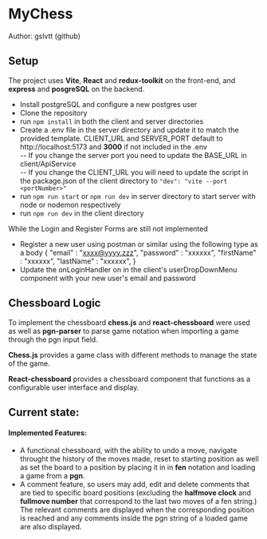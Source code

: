 # MyChess

Author: gslvtt (github)

## Setup
The project uses **Vite**, **React** and **redux-toolkit** on the front-end, and **express** and **posgreSQL** on the backend.

- Install postgreSQL and configure a new postgres user
- Clone the repository
- run ```npm install``` in both the client and server directories
- Create a .env file in the server directory and update it to match the provided template. CLIENT_URL and SERVER_PORT default to http://localhost:5173 and **3000** if not included in the .env <br>
-- If you change the server port you need to update the BASE_URL in client/ApiService <br>
-- If you change the CLIENT_URL you will need to update the script in the package.json of the client directory to ```"dev": "vite --port <portNumber>"```
- run ```npm run start``` or ```npm run dev``` in server directory to start server with node or nodemon respectively
- run ```npm run dev``` in the client directory

While the Login and Register Forms are still not implemented
- Register a new user using postman or similar using the following type as a body {
  "email" : "xxxx@yyyy.zzz",
  "password" : "xxxxxx",
  "firstName" : "xxxxxx",
  "lastName" : "xxxxxx",
}
- Update the onLoginHandler on in the client's userDropDownMenu component with your new user's email and password

## Chessboard Logic
To implement the chessboard **chess.js** and **react-chessboard** were used as well as **pgn-parser** to parse game notation when importing a game through the pgn input field.

**Chess.js** provides a game class with different methods to manage the state of the game. 

**React-chessboard** provides a chessboard component that functions as a configurable user interface and display.

## Current state:

#### Implemented Features:
- A functional chessboard, with the ability to undo a move, navigate throught the history of the moves made, reset to starting position as well as set the board to a position by placing it in in **fen** notation and loading a game from a **pgn**.
- A comment feature, so users may add, edit and delete comments that are tied to specific board positions (excluding the **halfmove clock** and **fullmove number** that correspond to the last two moves of a fen string.) The relevant comments are displayed when the corresponding position is reached and any comments inside the pgn string of a loaded game are also displayed.

